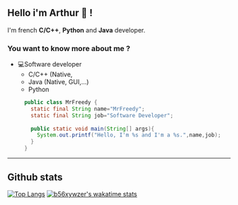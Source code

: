 ## Hello i'm Arthur 👋 !
I'm french **C/C++**, **Python** and **Java** developer.

### You want to know more about me ?

* 💻Software developer
    - C/C++ (Native,
    - Java (Native, GUI,...)
    - Python
  ```java
    public class MrFreedy {
      static final String name="MrFreedy";
      static final String job="Software Developer";
      
      public static void main(String[] args){
        System.out.printf("Hello, I'm %s and I'm a %s.",name,job);
      } 
    }
  ```
***

## Github stats
[![Top Langs](https://github-readme-stats.vercel.app/api/top-langs/?username=mrfreedy&layout=compact)](https://github.com/anuraghazra/github-readme-stats)
[![b56xywzer's wakatime stats](https://github-readme-stats.vercel.app/api/wakatime?username=mrfreedy_tls)](https://github.com/anuraghazra/github-readme-stats)

